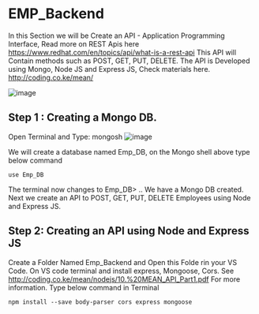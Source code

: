 # EMP_Backend
In this Section we will be Create an API - Application Programming Interface, Read more  on REST Apis here https://www.redhat.com/en/topics/api/what-is-a-rest-api
This API will Contain methods such as POST, GET, PUT, DELETE. 
The API is Developed using Mongo, Node JS and Express JS, Check materials here.  http://coding.co.ke/mean/

![image](https://github.com/modcomlearning/EMP_Backend/assets/66998462/8b54f158-3461-41fa-b8c3-cc4e8e999001)

## Step 1 : Creating a Mongo DB.
Open Terminal and Type: mongosh
![image](https://github.com/modcomlearning/EMP_Backend/assets/66998462/852486c7-d4e2-4891-98a6-dcee9b460145)

We will create a database named Emp_DB, on the Mongo shell above type below command
```
use Emp_DB
```
The terminal now changes to Emp_DB> ..  We have a Mongo DB created.
Next we create an API to POST, GET, PUT, DELETE Employees using Node and Express JS.

## Step 2: Creating an API using Node and Express JS
Create a Folder Named Emp_Backend and Open this Folde rin your VS Code.
On VS code terminal and install express, Mongoose, Cors.
See http://coding.co.ke/mean/nodejs/10.%20MEAN_API_Part1.pdf  For more information.
Type below command in Terminal
```
npm install --save body-parser cors express mongoose
```
















